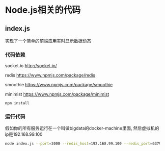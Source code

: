 # Node.js相关的代码

## index.js
实现了一个简单的前端应用实时显示数据动态

### 代码依赖
socket.io       http://socket.io/

redis           https://www.npmjs.com/package/redis

smoothie        https://www.npmjs.com/package/smoothie

minimist        https://www.npmjs.com/package/minimist

```sh
npm install
```

### 运行代码
假如你的所有服务运行在一个叫做bigdata的docker-machine里面, 然后虚拟机的ip是192.168.99.100
```sh
node index.js --port=3000 --redis_host=192.168.99.100 --redis_port=6379 --subscribe_topic=average-stock-price
```
